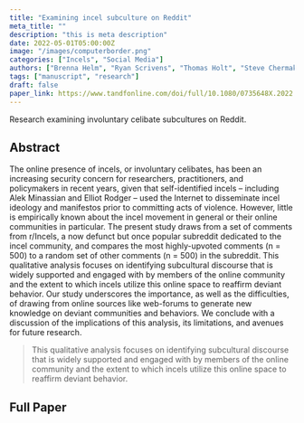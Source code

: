 ```yaml
---
title: "Examining incel subculture on Reddit"
meta_title: ""
description: "this is meta description"
date: 2022-05-01T05:00:00Z
image: "/images/computerborder.png"
categories: ["Incels", "Social Media"]
authors: ["Brenna Helm", "Ryan Scrivens", "Thomas Holt", "Steve Chermak", "Richard Frank"]
tags: ["manuscript", "research"]
draft: false           
paper_link: https://www.tandfonline.com/doi/full/10.1080/0735648X.2022.2074867
---                                                            
```

Research examining involuntary celibate subcultures on Reddit.

<!--more-->

## Abstract

The online presence of incels, or involuntary celibates, has been an increasing security concern for researchers, practitioners, and policymakers in recent years, given that self-identified incels – including Alek Minassian and Elliot Rodger – used the Internet to disseminate incel ideology and manifestos prior to committing acts of violence. However, little is empirically known about the incel movement in general or their online communities in particular. The present study draws from a set of comments from r/Incels, a now defunct but once popular subreddit dedicated to the incel community, and compares the most highly-upvoted comments (n = 500) to a random set of other comments (n = 500) in the subreddit. This qualitative analysis focuses on identifying subcultural discourse that is widely supported and engaged with by members of the online community and the extent to which incels utilize this online space to reaffirm deviant behavior. Our study underscores the importance, as well as the difficulties, of drawing from online sources like web-forums to generate new knowledge on deviant communities and behaviors. We conclude with a discussion of the implications of this analysis, its limitations, and avenues for future research.

> This qualitative analysis focuses on identifying subcultural discourse that is widely supported and engaged with by members of the online community and the extent to which incels utilize this online space to reaffirm deviant behavior.

## Full Paper
